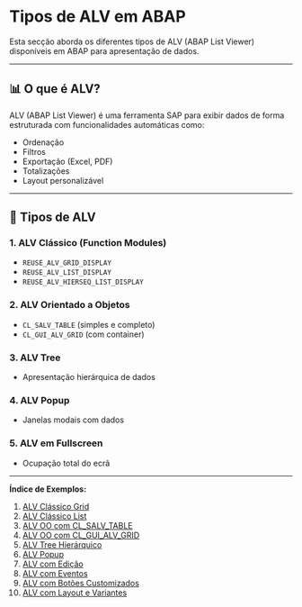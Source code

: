 # Tipos de ALV em ABAP

Esta secção aborda os diferentes tipos de ALV (ABAP List Viewer) disponíveis em ABAP para apresentação de dados.

---

## 📊 O que é ALV?

ALV (ABAP List Viewer) é uma ferramenta SAP para exibir dados de forma estruturada com funcionalidades automáticas como:
- Ordenação
- Filtros
- Exportação (Excel, PDF)
- Totalizações
- Layout personalizável

---

## 🎯 Tipos de ALV

### 1. **ALV Clássico (Function Modules)**
- `REUSE_ALV_GRID_DISPLAY`
- `REUSE_ALV_LIST_DISPLAY`
- `REUSE_ALV_HIERSEQ_LIST_DISPLAY`

### 2. **ALV Orientado a Objetos**
- `CL_SALV_TABLE` (simples e completo)
- `CL_GUI_ALV_GRID` (com container)

### 3. **ALV Tree**
- Apresentação hierárquica de dados

### 4. **ALV Popup**
- Janelas modais com dados

### 5. **ALV em Fullscreen**
- Ocupação total do ecrã

---

**Índice de Exemplos:**
1. [ALV Clássico Grid](alv_classico_grid.md)
2. [ALV Clássico List](alv_classico_list.md)
3. [ALV OO com CL_SALV_TABLE](alv_oo_salv_table.md)
4. [ALV OO com CL_GUI_ALV_GRID](alv_oo_gui_grid.md)
5. [ALV Tree Hierárquico](alv_tree.md)
6. [ALV Popup](alv_popup.md)
7. [ALV com Edição](alv_editavel.md)
8. [ALV com Eventos](alv_eventos.md)
9. [ALV com Botões Customizados](alv_botoes_custom.md)
10. [ALV com Layout e Variantes](alv_layout_variantes.md)
